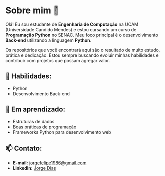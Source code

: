 # Sobre mim 👋

Olá! Eu sou estudante de **Engenharia de Computação** na UCAM (Universidade Candido Mendes) e estou cursando um curso de **Programação Python** no SENAC. Meu foco principal é o desenvolvimento **Back-end** utilizando a linguagem **Python**.

Os repositórios que você encontrará aqui são o resultado de muito estudo, prática e dedicação. Estou sempre buscando evoluir minhas habilidades e contribuir com projetos que possam agregar valor.

## 🚀 Habilidades:
- Python
- Desenvolvimento Back-end

## 🌱 Em aprendizado:
- Estruturas de dados
- Boas práticas de programação
- Frameworks Python para desenvolvimento web

## 📫 Contato:
- **E-mail:** [jorgefelipe1986@gmail.com](mailto:jorgefelipe1986@gmail.com)
- **LinkedIn:** [Jorge Dias](https://www.linkedin.com/in/jorge-dias-66117629b/)
